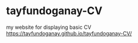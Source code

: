 # tayfundoganay-CV
my website for displaying basic CV
<h>
https://tayfundoganay.github.io/tayfundoganay-CV/
</h>
